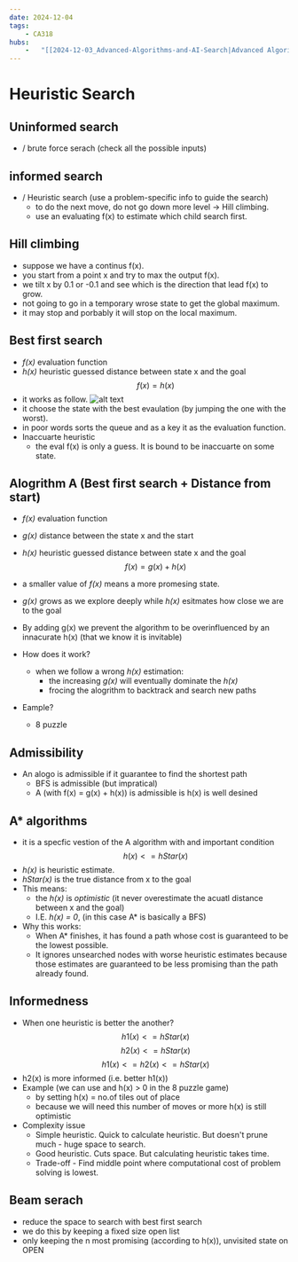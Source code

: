 ```yaml
---
date: 2024-12-04 
tags: 
    - CA318
hubs: 
    -   "[[2024-12-03_Advanced-Algorithms-and-AI-Search|Advanced Algorithms and AI Search]]"
---
```


# Heuristic Search

## Uninformed search 
- / brute force serach (check all the possible inputs)

## informed search  
- / Heuristic search (use a problem-specific info to guide the search)
    - to do the next move, do not go down more level -> Hill climbing.
    - use an evaluating f(x) to estimate which child search first.

## Hill climbing
  - suppose we have a continus f(x).
  - you start from a point x and try to max the output f(x).
  - we tilt x by 0.1 or -0.1 and see which is the direction that lead f(x) to grow.
  - not going to go in a temporary wrose state to get the global maximum.
  - it may stop and porbably it will stop on the local maximum.

## Best first search
- *f(x)* evaluation function 
- *h(x)* heuristic guessed distance between state x and the goal
$$
f(x) = h(x)
$$
- it works as follow.
![alt text](https://humphryscomputing.com/Notes/Morelli.images/6.gif) 
- it choose the state with the best evaulation (by jumping the one with the worst).
- in poor words sorts the queue and as a key it as the evaluation function.
- Inaccuarte heuristic
  - the eval f(x) is only a guess. It is bound to be inaccuarte on some state.

## Alogrithm A (Best first search + Distance from start)
- *f(x)* evaluation function 
- *g(x)* distance between the state x and the start
- *h(x)* heuristic guessed distance between state x and the goal
$$
f(x) = g(x) + h(x)
$$
- a smaller value of *f(x)* means a more promesing state.
- *g(x)* grows as we explore deeply while *h(x)* esitmates how close we are to the goal

- By adding g(x) we prevent the algorithm to be overinfluenced by an innacurate h(x) (that we know it is invitable)
- How does it work?
  - when we follow a wrong *h(x)* estimation:
    - the increasing *g(x)* will eventually dominate the *h(x)*
    - frocing the alogrithm to backtrack and search new paths
- Eample?
  - 8 puzzle

## Admissibility
- An alogo is admissible if it guarantee to find the shortest path
  - BFS is admissible (but impratical)
  - A (with f(x) = g(x) + h(x)) is admissible is h(x) is well desined

## A* algorithms
- it is a specfic vestion of the A algorithm with and important condition
$$
h(x) <= hStar(x)
$$
- *h(x)* is heuristic estimate. 
- *hStar(x)* is the true distance from x to the goal
- This means:
  - the *h(x)* is *optimistic* (it never overestimate the acuatl distance between x and the goal)
  - I.E. *h(x) = 0*, (in this case A* is basically a BFS)
- Why this works:
  - When A* finishes, it has found a path whose cost is guaranteed to be the lowest possible.
  - It ignores unsearched nodes with worse heuristic estimates because those estimates are guaranteed to be less promising than the path already found.

## Informedness
- When one heuristic is better the another?
$$
h1(x) <= hStar(x)
$$
$$
h2(x) <= hStar(x)
$$
$$
h1(x) <= h2(x) <= hStar(x)
$$
- h2(x) is more informed (i.e. better h1(x))
- Example (we can use and h(x) > 0 in the 8 puzzle game)
  - by setting h(x) = no.of tiles out of place
  - because we will need this number of moves or more h(x) is still optimistic
- Complexity issue
  - Simple heuristic. Quick to calculate heuristic. But doesn't prune much - huge space to search.
  - Good heuristic. Cuts space. But calculating heuristic takes time.
  - Trade-off - Find middle point where computational cost of problem solving is lowest. 

## Beam serach

- reduce the space to search with best first search 
- we do this by keeping a fixed size open list
- only keeping the n most promising (according to h(x)), unvisited state on OPEN
